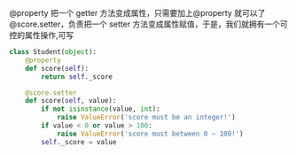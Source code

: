 <!--
 * @Author: feng 1804831168@qq.com
 * @Date: 2024-07-18 20:17:11
 * @LastEditors: feng 1804831168@qq.com
 * @LastEditTime: 2025-02-12 14:33:37
 * @Description:
 * Copyright (c) 2025 by Feng, All Rights Reserved.
-->

@property 把一个 getter 方法变成属性，只需要加上@property 就可以了
@score.setter，负责把一个 setter 方法变成属性赋值，于是，我们就拥有一个可控的属性操作,可写

```py
class Student(object):
    @property
    def score(self):
        return self._score

    @score.setter
    def score(self, value):
        if not isinstance(value, int):
            raise ValueError('score must be an integer!')
        if value < 0 or value > 100:
            raise ValueError('score must between 0 ~ 100!')
        self._score = value
```
